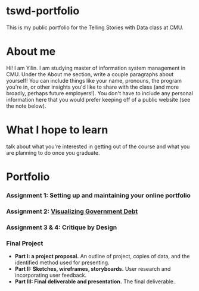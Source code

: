 # tswd-portfolio
This is my public portfolio for the Telling Stories with Data class at CMU.

# About me
Hi! I am Yilin. I am studying master of information system management in CMU.
Under the About me section, write a couple paragraphs about yourself!  You can include things like your name, pronouns, the program you're in, or other insights you'd like to share with the class (and more broadly, perhaps future employers!).  You don't have to include any personal information here that you would prefer keeping off of a public website (see the note below). 

# What I hope to learn
talk about what you're interested in getting out of the course and what you are planning to do once you graduate.

# Portfolio
### Assignment 1: Setting up and maintaining your online portfolio
### Assignment 2: [Visualizing Government Debt](visualizing-government-debt.md)
### Assignment 3 & 4: Critique by Design
### Final Project
 - **Part I: a project proposal.**  An outline of project, copies of data, and the identified method used for presenting.
 - **Part II: Sketches, wireframes, storyboards.**  User research and incorporating user feedback.
 - **Part III: Final deliverable and presentation.**  The final deliverable.

